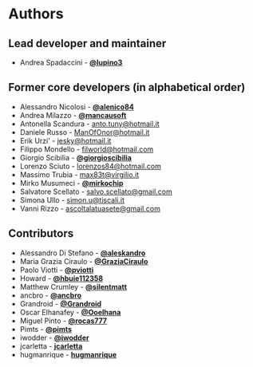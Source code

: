 # Authors

## Lead developer and maintainer

* Andrea Spadaccini - [**@lupino3**](http://github.com/lupino3)

## Former core developers (in alphabetical order)

* Alessandro Nicolosi - [**@alenico84**](http://github.com/alenico84)
* Andrea Milazzo - [**@mancausoft**](http://github.com/mancausoft)
* Antonella Scandura - <anto.tuny@hotmail.it>
* Daniele Russo - <ManOfOnor@hotmail.it>
* Erik Urzi' - <jesky@hotmail.it>
* Filippo Mondello - <filworld@hotmail.com>
* Giorgio Scibilia - [**@giorgioscibilia**](http://github.com/giorgioscibilia)
* Lorenzo Sciuto - <lorenzos84@hotmail.com>
* Massimo Trubia - <max83t@virgilio.it>
* Mirko Musumeci - [**@mirkochip**](http://github.com/mirkochip)
* Salvatore Scellato - <salvo.scellato@gmail.com>
* Simona Ullo - <simon.u@tiscali.it>
* Vanni Rizzo - <ascoltalatuasete@gmail.com>

## Contributors

* Alessandro Di Stefano - [**@aleskandro**](http://github.com/aleskandro)
* Maria Grazia Ciraulo - [**@GraziaCiraulo**](http://github.com/GraziaCiraulo)
* Paolo Viotti - [**@pviotti**](http://github.com/pviotti)
* Howard - [**@hbuie112358**](http://github.com/hbuie112358)
* Matthew Crumley - [**@silentmatt**](http://github.com/silentmatt)
* ancbro - [**@ancbro**](http://github.com/ancbro)
* Grandroid - [**@Grandroid**](http://github.com/Grandroid)
* Oscar Elhanafey - [**@Ooelhana**](http://github.com/Ooelhana)
* Miguel Pinto - [**@rocas777**](http://github.com/rocas777)
* Pimts - [**@pimts**](http://github.com/pimts)
* iwodder - [**@iwodder**](http://github.com/iwodder)
* jcarletta - [**jcarletta**](http://github.com/jcarletta)
* hugmanrique - [**hugmanrique**](http://github.com/hugmanrique)